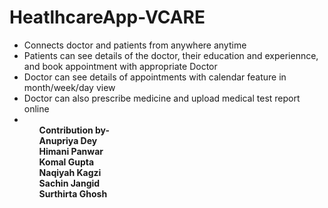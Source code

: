 # HeatlhcareApp-VCARE
<ul><li>Connects doctor and patients from anywhere anytime
  <li>Patients can see details of the doctor, their education and experiennce, and book appointment with appropriate Doctor
  <li>Doctor can see details of appointments with calendar feature in month/week/day view
  <li>Doctor can also prescribe medicine and upload medical test report online<li/><ul/>
<b>Contribution by-<br>
 Anupriya Dey<br>Himani Panwar<br>Komal Gupta<br>Naqiyah Kagzi<br>Sachin Jangid<br>Surthirta Ghosh<br>

